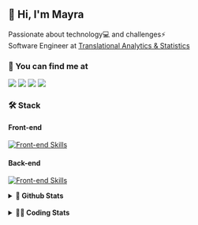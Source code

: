 ## 👋 Hi, I'm Mayra

Passionate about technology💻 and challenges⚡  
Software Engineer at [Translational Analytics & Statistics](https://www.trans-stat.com/)

### 💬 You can find me at

<a href="https://mayra.dev" target="_blank" rel="noopener"><img src="https://img.shields.io/badge/-mayra.dev-005FED?style=flat&logo=Google-chrome&logoColor=white"/></a>
<a href="https://linkedin.com/in/mayraamaral" target="_blank" rel="noopener"><img src="https://img.shields.io/badge/-/mayraamaral-0077B5?style=flat&logo=Linkedin&logoColor=white"/></a>
<a href="mailto:mayra@mayra.dev" target="_blank" rel="noopener"><img src="https://img.shields.io/badge/-mayra@mayra.dev-D14836?style=flat&logo=Gmail&logoColor=white"/></a>
<a href="" target="_blank" rel="noopener"><img src="https://img.shields.io/badge/-mayraamaral-7289DA?style=flat&logo=Discord&logoColor=white"/></a>

### 🛠️ Stack
#### Front-end

[![Front-end Skills](https://skillicons.dev/icons?i=react,next,angular,redux,styledcomponents,html,css,sass,js,ts,figma)](https://skillicons.dev)
#### Back-end

[![Front-end Skills](https://skillicons.dev/icons?i=java,spring,hibernate,aws,idea,postgres,mysql,git,linux,bash,nodejs,docker,kubernetes,jenkins)](https://skillicons.dev)


<details>
    <summary><strong>📌 Github Stats</strong></summary>
    <br />
    <div align="center">
        <table>
      <td><img height="160em" src="https://github-readme-stats.vercel.app/api?username=mayraamaral&show_icons=true&theme=algolia&hide_border=true&hide=stars&count_private=true" alt="Readme stats"></td>
      <td><img height="160em" src="https://github-readme-stats.vercel.app/api/top-langs/?username=mayraamaral&&layout=compact&&theme=algolia&hide_border=true&langs_count=6" alt="Language stats"></td>
       </table>
  </div> 
    

  <p align="center">
    <img src="https://github-readme-streak-stats.herokuapp.com?user=mayraamaral&theme=dark&hide_border=true&date_format=j%20M%5B%20Y%5D&locale=pt-br&background=050F2C&ring=0195DD&fire=23AA7D&currStreakLabel=23AA7D" alt="Streak stats">
  </p> 
</details>

<br />

<details>
  <summary><strong>👩‍💻 Coding Stats</strong></summary>
  <br />
  
  <!--START_SECTION:waka-->
![Code Time](http://img.shields.io/badge/Code%20Time-887%20hrs%2047%20mins-blue)

**🐱 My GitHub Data** 

> 📦 640.7 kB Used in GitHub's Storage 
 > 
> 🏆 603 Contributions in the Year 2025
 > 
> 🚫 Not Opted to Hire
 > 
> 📜 64 Public Repositories 
 > 
> 🔑 35 Private Repositories 
 > 
**I'm an Early 🐤** 

```text
🌞 Morning                392 commits         ██░░░░░░░░░░░░░░░░░░░░░░░   08.60 % 
🌆 Daytime                2313 commits        █████████████░░░░░░░░░░░░   50.75 % 
🌃 Evening                1558 commits        █████████░░░░░░░░░░░░░░░░   34.18 % 
🌙 Night                  295 commits         ██░░░░░░░░░░░░░░░░░░░░░░░   06.47 % 
```
📅 **I'm Most Productive on Wednesday** 

```text
Monday                   848 commits         █████░░░░░░░░░░░░░░░░░░░░   18.60 % 
Tuesday                  664 commits         ████░░░░░░░░░░░░░░░░░░░░░   14.57 % 
Wednesday                861 commits         █████░░░░░░░░░░░░░░░░░░░░   18.89 % 
Thursday                 732 commits         ████░░░░░░░░░░░░░░░░░░░░░   16.06 % 
Friday                   706 commits         ████░░░░░░░░░░░░░░░░░░░░░   15.49 % 
Saturday                 307 commits         ██░░░░░░░░░░░░░░░░░░░░░░░   06.74 % 
Sunday                   440 commits         ██░░░░░░░░░░░░░░░░░░░░░░░   09.65 % 
```


📊 **This Week I Spent My Time On** 

```text
🕑︎ Time Zone: America/Sao_Paulo

💬 Programming Languages: 
TypeScript               6 hrs 26 mins       ██████████████████████░░░   86.05 % 
Other                    27 mins             ██░░░░░░░░░░░░░░░░░░░░░░░   06.15 % 
HTML                     15 mins             █░░░░░░░░░░░░░░░░░░░░░░░░   03.36 % 
JSON                     9 mins              █░░░░░░░░░░░░░░░░░░░░░░░░   02.19 % 
JavaScript               8 mins              ░░░░░░░░░░░░░░░░░░░░░░░░░   01.93 % 

🔥 Editors: 
VS Code                  7 hrs 28 mins       █████████████████████████   100.00 % 

💻 Operating System: 
Linux                    7 hrs 28 mins       █████████████████████████   100.00 % 
```

**I Mostly Code in Java** 

```text
Java                     119 repos           ███████░░░░░░░░░░░░░░░░░░   28.13 % 
JavaScript               97 repos            ██████░░░░░░░░░░░░░░░░░░░   22.93 % 
TypeScript               80 repos            █████░░░░░░░░░░░░░░░░░░░░   18.91 % 
PHP                      2 repos             ░░░░░░░░░░░░░░░░░░░░░░░░░   00.47 % 
Python                   2 repos             ░░░░░░░░░░░░░░░░░░░░░░░░░   00.47 % 
```




 Last Updated on 09/07/2025 19:18:32 UTC
<!--END_SECTION:waka-->

</details>
